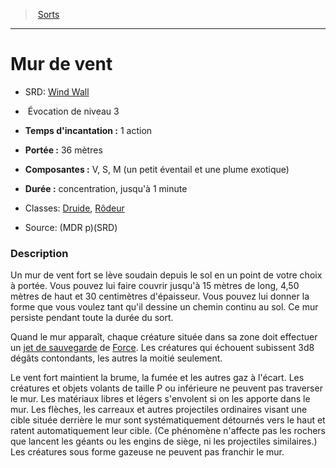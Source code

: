 ﻿> [Sorts](hd_spells.md)

---

# Mur de vent

- SRD: [Wind Wall](srd_spells_wind_wall.md)

-  Évocation de niveau 3

- **Temps d'incantation :** 1 action

- **Portée :** 36 mètres

- **Composantes :** V, S, M (un petit éventail et une plume exotique)</Components-->

- **Durée :** concentration, jusqu'à 1 minute

- Classes: [Druide](hd_druid.md), [Rôdeur](hd_ranger.md)

- Source: (MDR p)(SRD)

### Description

Un mur de vent fort se lève soudain depuis le sol en un point de votre choix à portée. Vous pouvez lui faire couvrir jusqu'à 15 mètres de long, 4,50 mètres de haut et 30 centimètres d'épaisseur. Vous pouvez lui donner la forme que vous voulez tant qu'il dessine un chemin continu au sol. Ce mur persiste pendant toute la durée du sort.

Quand le mur apparaît, chaque créature située dans sa zone doit effectuer un [jet de sauvegarde](hd_abilities_jets_de_sauvegarde.md) de [Force](hd_abilities_strength.md). Les créatures qui échouent subissent 3d8 dégâts contondants, les autres la moitié seulement.

Le vent fort maintient la brume, la fumée et les autres gaz à l'écart. Les créatures et objets volants de taille P ou inférieure ne peuvent pas traverser le mur. Les matériaux libres et légers s'envolent si on les apporte dans le mur. Les flèches, les carreaux et autres projectiles ordinaires visant une cible située derrière le mur sont systématiquement détournés vers le haut et ratent automatiquement leur cible. (Ce phénomène n'affecte pas les rochers que lancent les géants ou les engins de siège, ni les projectiles similaires.) Les créatures sous forme gazeuse ne peuvent pas franchir le mur.

